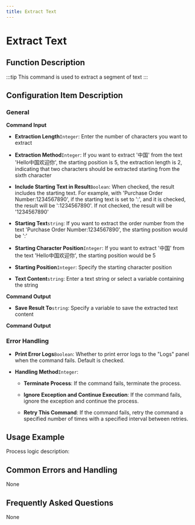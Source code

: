 ```yaml
---
title: Extract Text
---
```


# Extract Text

## Function Description

:::tip 
This command is used to extract a segment of text
:::

## Configuration Item Description

### General

**Command Input**

- **Extraction Length**`Integer`: Enter the number of characters you want to extract

- **Extraction Method**`Integer`: If you want to extract '中国' from the text 'Hello中国欢迎你', the starting position is 5, the extraction length is 2, indicating that two characters should be extracted starting from the sixth character

- **Include Starting Text in Result**`Boolean`: When checked, the result includes the starting text. For example, with 'Purchase Order Number:1234567890', if the starting text is set to ':', and it is checked, the result will be ':1234567890'. If not checked, the result will be '1234567890'

- **Starting Text**`string`: If you want to extract the order number from the text 'Purchase Order Number:1234567890', the starting position would be ':'

- **Starting Character Position**`Integer`: If you want to extract '中国' from the text 'Hello中国欢迎你', the starting position would be 5

- **Starting Position**`Integer`: Specify the starting character position

- **Text Content**`string`: Enter a text string or select a variable containing the string


**Command Output**

- **Save Result To**`string`: Specify a variable to save the extracted text content


**Command Output**

### Error Handling

- **Print Error Logs**`Boolean`: Whether to print error logs to the "Logs" panel when the command fails. Default is checked. 

- **Handling Method**`Integer`:

    - **Terminate Process**: If the command fails, terminate the process.

    - **Ignore Exception and Continue Execution**: If the command fails, ignore the exception and continue the process.

    - **Retry This Command**: If the command fails, retry the command a specified number of times with a specified interval between retries.

## Usage Example

Process logic description:

## Common Errors and Handling

None

## Frequently Asked Questions

None

